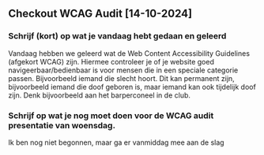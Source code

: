 ## Checkout WCAG Audit [14-10-2024]

### Schrijf (kort) op wat je vandaag hebt gedaan en geleerd

Vandaag hebben we geleerd wat de Web Content Accessibility Guidelines (afgekort WCAG) zijn. Hiermee controleer je of je website goed navigeerbaar/bedienbaar is voor mensen die in een speciale categorie passen. Bijvoorbeeld iemand die slecht hoort. Dit kan permanent zijn, bijvoorbeeld iemand die doof geboren is, maar iemand kan ook tijdelijk doof zijn. Denk bijvoorbeeld aan het barperconeel in de club.

### Schrijf op wat je nog moet doen voor de WCAG audit presentatie van woensdag.

Ik ben nog niet begonnen, maar ga er vanmiddag mee aan de slag


